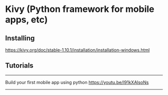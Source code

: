 # Kivy (Python framework for mobile apps, etc)

## Installing

https://kivy.org/doc/stable-1.10.1/installation/installation-windows.html

## Tutorials

---

Build your first mobile app using python
https://youtu.be/l91kXAlsoNs

---
